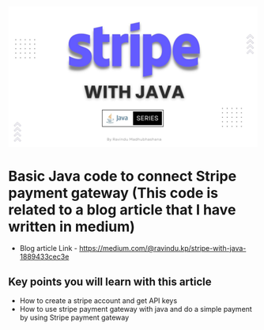 <div style="text-align:center"><img src="./Images/Github_img.jpg" /></div>

# Basic Java code to connect Stripe payment gateway (This code is related to a blog article that I have written in medium)
- Blog article Link - https://medium.com/@ravindu.kp/stripe-with-java-1889433cec3e

## Key points you will learn with this article
- How to create a stripe account and get API keys
- How to use stripe payment gateway with java and do a simple payment by using Stripe payment gateway



